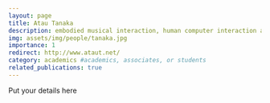 ```yaml
---
layout: page
title: Atau Tanaka
description: embodied musical interaction, human computer interaction and gestural computer music performance.
img: assets/img/people/tanaka.jpg
importance: 1
redirect: http://www.ataut.net/
category: academics #academics, associates, or students
related_publications: true
---
```


Put your details here
